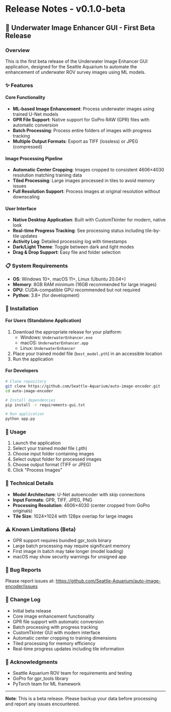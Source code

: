 # Release Notes - v0.1.0-beta

## 🌊 Underwater Image Enhancer GUI - First Beta Release

### Overview
This is the first beta release of the Underwater Image Enhancer GUI application, designed for the Seattle Aquarium to automate the enhancement of underwater ROV survey images using ML models.

### ✨ Features

#### Core Functionality
- **ML-based Image Enhancement**: Process underwater images using trained U-Net models
- **GPR File Support**: Native support for GoPro RAW (GPR) files with automatic conversion
- **Batch Processing**: Process entire folders of images with progress tracking
- **Multiple Output Formats**: Export as TIFF (lossless) or JPEG (compressed)

#### Image Processing Pipeline
- **Automatic Center Cropping**: Images cropped to consistent 4606×4030 resolution matching training data
- **Tiled Processing**: Large images processed in tiles to avoid memory issues
- **Full Resolution Support**: Process images at original resolution without downscaling

#### User Interface
- **Native Desktop Application**: Built with CustomTkinter for modern, native look
- **Real-time Progress Tracking**: See processing status including tile-by-tile updates
- **Activity Log**: Detailed processing log with timestamps
- **Dark/Light Theme**: Toggle between dark and light modes
- **Drag & Drop Support**: Easy file and folder selection

### 📋 System Requirements
- **OS**: Windows 10+, macOS 11+, Linux (Ubuntu 20.04+)
- **Memory**: 8GB RAM minimum (16GB recommended for large images)
- **GPU**: CUDA-compatible GPU recommended but not required
- **Python**: 3.8+ (for development)

### 🚀 Installation

#### For Users (Standalone Application)
1. Download the appropriate release for your platform:
   - Windows: `UnderwaterEnhancer.exe`
   - macOS: `UnderwaterEnhancer.app`
   - Linux: `UnderwaterEnhancer`
2. Place your trained model file (`best_model.pth`) in an accessible location
3. Run the application

#### For Developers
```bash
# Clone repository
git clone https://github.com/Seattle-Aquarium/auto-image-encoder.git
cd auto-image-encoder

# Install dependencies
pip install -r requirements-gui.txt

# Run application
python app.py
```

### 🎯 Usage
1. Launch the application
2. Select your trained model file (.pth)
3. Choose input folder containing images
4. Select output folder for processed images
5. Choose output format (TIFF or JPEG)
6. Click "Process Images"

### 🔧 Technical Details
- **Model Architecture**: U-Net autoencoder with skip connections
- **Input Formats**: GPR, TIFF, JPEG, PNG
- **Processing Resolution**: 4606×4030 (center cropped from GoPro originals)
- **Tile Size**: 1024×1024 with 128px overlap for large images

### ⚠️ Known Limitations (Beta)
- GPR support requires bundled gpr_tools binary
- Large batch processing may require significant memory
- First image in batch may take longer (model loading)
- macOS may show security warnings for unsigned app

### 🐛 Bug Reports
Please report issues at: https://github.com/Seattle-Aquarium/auto-image-encoder/issues

### 📝 Change Log
- Initial beta release
- Core image enhancement functionality
- GPR file support with automatic conversion
- Batch processing with progress tracking
- CustomTkinter GUI with modern interface
- Automatic center cropping to training dimensions
- Tiled processing for memory efficiency
- Real-time progress updates including tile information

### 🙏 Acknowledgments
- Seattle Aquarium ROV team for requirements and testing
- GoPro for gpr_tools library
- PyTorch team for ML framework

---
**Note**: This is a beta release. Please backup your data before processing and report any issues encountered.
